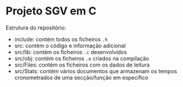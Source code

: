 # Projeto SGV em C

Estrutura do repositório:
- include: contém todos os ficheiros `.h`
- src: contém o código e informação adicional
- src/lib: contém os ficheiros `.c` desenvolvidos
- src/obj: contém os ficheiros `.o` criados na compilação
- src/Files: contém os ficheiros com os dados de leitura
- src/Stats: contém vários documentos que armazenam os tempos cronometrados de uma secção/função em específico
